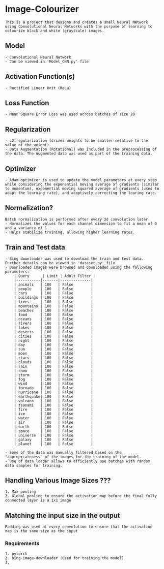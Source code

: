 # Image-Colourizer
    This is a project that designs and creates a small Neural Network using Convolutional Neural Networks with the purpose of learning to colourize black and white (grayscale) images.

## Model
    - Convolutional Neural Network
    - Can be viewed in 'Model_CNN.py' file

## Activation Function(s)
    - Rectified Linear Unit (ReLu)

## Loss Function
    - Mean Square Error Loss was used across batches of size 20

## Regularization
    - L2 regularization (drives weights to be smaller relative to the value of the weight)
    - Data Augmentation (Rotational) was included in the preprocessing of the data. The Augmented data was used as part of the training data.

## Optimizer
    - Adam optimizer is used to update the model parameters at every step while considering the exponential moving average of gradients (similar to momentum), exponential moving squared average of gradients (used to adapt the learning rate), and adaptively correcting the learing rate.

## Normalization?
    Batch normalization is performed after every 2d convolution later.
    - Normalizes the values for each channel dimension to fit a mean of 0 and a variance of 1
    - Helps stabilize training, allowing higher learning rates.

## Train and Test data
    - Bing downloader was used to download the train and test data. Further details can be viewed in 'dataset.py' file
    - Downloaded images were browsed and downloaded using the following parameters:
        | Query      | Limit | Adult Filter |
        |-----------|-------|--------------|
        | animals   | 100   | False        |
        | people    | 100   | False        |
        | cars      | 100   | False        |
        | buildings | 100   | False        |
        | trees     | 100   | False        |
        | mountains | 100   | False        |
        | beaches   | 100   | False        |
        | food      | 100   | False        |
        | oceans    | 100   | False        |
        | rivers    | 100   | False        |
        | lakes     | 100   | False        |
        | deserts   | 100   | False        |
        | cities    | 100   | False        |
        | night     | 100   | False        |
        | day       | 100   | False        |
        | sun       | 100   | False        |
        | moon      | 100   | False        |
        | stars     | 100   | False        |
        | clouds    | 100   | False        |
        | rain      | 100   | False        |
        | snow      | 100   | False        |
        | storm     | 100   | False        |
        | fog       | 100   | False        |
        | wind      | 100   | False        |
        | tornado   | 100   | False        |
        | hurricane | 100   | False        |
        | earthquake| 100   | False        |
        | volcano   | 100   | False        |
        | tsunami   | 100   | False        |
        | fire      | 100   | False        |
        | ice       | 100   | False        |
        | water     | 100   | False        |
        | air       | 100   | False        |
        | earth     | 100   | False        |
        | space     | 100   | False        |
        | universe  | 100   | False        |
        | galaxy    | 100   | False        |
        | planet    | 100   | False        |

    - Some of the data was manually filtered based on the "appropriateness" of the images for the training of the model.
    - Use of data loader allows to efficiently use batches with random data samples for training.

## Handling Various Image Sizes ???
    1. Max pooling
    2. Global pooling to ensure the activation map before the final fully connected layer is a 1x1 image

## Matching the input size in the output
    Padding was used at every convolution to ensure that the activation map is the same size as the input


### Requirements
    1. pytorch
    2. bing-image-downloader (used for training the model)
    3. 